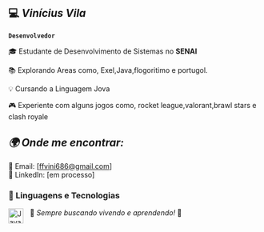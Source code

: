 ## 💻 *Vinícius Vila*
**`Desenvolvedor`**

🎓 Estudante de Desenvolvimento de Sistemas no **SENAI** 

📚 Explorando Areas como, Exel,Java,flogoritimo e portugol.

💡 Cursando a Linguagem Jova

🎮 Experiente com alguns jogos como, rocket league,valorant,brawl stars e clash royale


## *🌍 Onde me encontrar:*
📧 Email: [ffvini686@gmail.com]  
💼 LinkedIn: [em processo] 
### 🤖 Linguagens e Tecnologias

<img 
    align="left" 
    alt="JavaScript" 
    title="JavaScript"
    width="30px" 
    style="padding-right: 10px;" 
    src="https://cdn.jsdelivr.net/gh/devicons/devicon@latest/icons/javascript/javascript-original.svg" 
/>


🔹 *Sempre buscando vivendo e aprendendo!* 🚀

